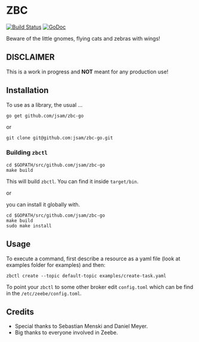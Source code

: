 # ZBC

[![Build Status](https://travis-ci.org/jsam/zbc-go.svg?branch=master)](https://travis-ci.org/jsam/zbc-go)
[![GoDoc](https://godoc.org/github.com/jsam/zbc-go?status.svg)](https://godoc.org/github.com/jsam/zbc-go)

Beware of the little gnomes, flying cats and zebras with wings!


## DISCLAIMER
This is a work in progress and **NOT** meant for any production use!


## Installation

To use as a library, the usual ...

```go get github.com/jsam/zbc-go```

or 

```git clone git@github.com:jsam/zbc-go.git```

### Building ```zbctl```

```
cd $GOPATH/src/github.com/jsam/zbc-go 
make build
```
This will build ```zbctl```. You can find it inside ```target/bin```.

or

you can install it globally with.
```
cd $GOPATH/src/github.com/jsam/zbc-go
make build
sudo make install
```


## Usage 

To execute a command, first describe a resource as a yaml file (look at examples folder for examples) and then:

```
zbctl create --topic default-topic examples/create-task.yaml
```

To point your ```zbctl``` to some other broker edit ```config.toml``` which can be find in the ```/etc/zeebe/config.toml```.

## Credits
* Special thanks to Sebastian Menski and Daniel Meyer.
* Big thanks to everyone involved in Zeebe.